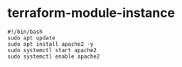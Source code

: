 # terraform-module-instance

```shell
#!/bin/bash
sudo apt update
sudo apt install apache2 -y
sudo systemctl start apache2 
sudo systemctl enable apache2
```